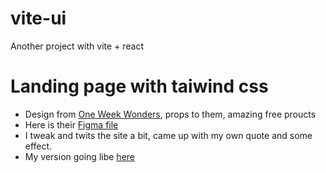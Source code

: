 # vite-ui
Another project with vite + react

# Landing page with taiwind css 
* Design from [One Week Wonders](https://www.oneweekwonders.com/), props to them, amazing free proucts
* Here is their [Figma file](https://www.figma.com/file/bUGIPys15E78w9bs1l4tgS/HooBank?node-id=310%3A485)
* I tweak and twits the site a bit, came up with my own quote and some effect.
* My version going libe [here](https://precious-kashata-d8247e.netlify.app/)
